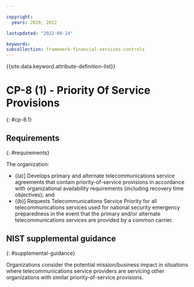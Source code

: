 ```yaml
---

copyright:
  years: 2020, 2022

lastupdated: "2022-09-24"

keywords: 
subcollection: framework-financial-services-controls
---
```


{{site.data.keyword.attribute-definition-list}}

         
# CP-8 (1) - Priority Of Service Provisions
{: #cp-8.1}

## Requirements
{: #requirements}

The organization:

- ((a)\] Develops primary and alternate telecommunications service agreements that contain priority-of-service provisions in accordance with organizational availability requirements (including recovery time objectives); and
- ((b)\] Requests Telecommunications Service Priority for all telecommunications services used for national security emergency preparedness in the event that the primary and/or alternate telecommunications services are provided by a common carrier.

## NIST supplemental guidance
{: #supplemental-guidance}

Organizations consider the potential mission/business impact in situations where telecommunications service providers are servicing other organizations with similar priority-of-service provisions.


